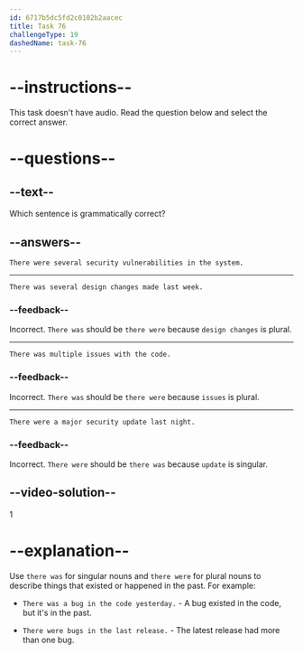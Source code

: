 ```yaml
---
id: 6717b5dc5fd2c0102b2aacec
title: Task 76
challengeType: 19
dashedName: task-76
---
```


# --instructions--

This task doesn't have audio. Read the question below and select the correct answer.

# --questions--

## --text--

Which sentence is grammatically correct?

## --answers--

`There were several security vulnerabilities in the system.`

---

`There was several design changes made last week.`

### --feedback--

Incorrect. `There was` should be `there were` because `design changes` is plural.

---

`There was multiple issues with the code.`

### --feedback--

Incorrect. `There was` should be `there were` because `issues` is plural.

---

`There were a major security update last night.`

### --feedback--

Incorrect. `There were` should be `there was` because `update` is singular.

## --video-solution--

1

# --explanation--

Use `there was` for singular nouns and `there were` for plural nouns to describe things that existed or happened in the past. For example:

- `There was a bug in the code yesterday.` - A bug existed in the code, but it's in the past.

- `There were bugs in the last release.` - The latest release had more than one bug.
